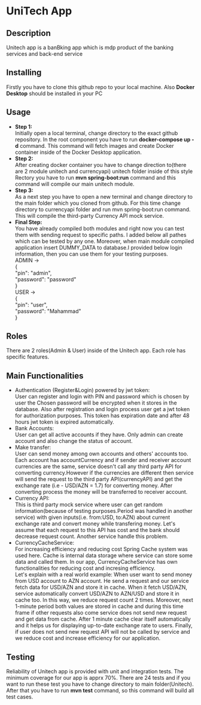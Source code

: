   <h1>UniTech App</h1>
    <h2>Description</h2>
    <p>
      Unitech app is a banBking app which is mdp product of the banking services
      and back-end service
    </p>
    <h2>Installing</h2>
    <p>Firstly you have to clone this github repo to your local machine. Also <b>Docker Desktop</b> should be installed in your PC</p>
    <h2>Usage</h2>
    <p>
        <ul>
            <li>
                <b>Step 1:</b> <br>
                Initially open a local terminal, change directory to the exact github repository. In the root component you have to run <b>docker-compose up -d</b>  command. This command will fetch images and create Docker container inside of the Docker Desktop application.
            </li>
            <li> <b>Step 2:</b> <br>            After creating docker container you have to change direction to(there are 2 module unitech and currencyapi) unitech folder inside of this style Rectory you have to run <b>mvn spring-boot:run</b>  command and this command will compile our main unitech module.
            </li>
            <li>
                <b>Step 3:</b> <br>
                As a next step you have to open a new terminal and change directory to the main folder which you cloned from github. For this time change directory to currencyapi folder and run mvn spring-boot:run command. This will compile the third-party Currency API mock service.
            </li>
           <li><b>Final Step:</b> <br>
                You have already compiled both modules and right now you can test them with sending request to specific paths. I added below all pathes which can be tested by any one.
                Moreover, when main module compiled application insert DUMMY_DATA to database.I provided below login information, then you can use them for your testing purposes.
                <br>ADMIN -> <br>
                {<br>
                    "pin": "admin",<br>
                    "password": "password" <br>
                } <br>
                USER -> <br>
                {
                    <br>
                    "pin": "user",<br>
                    "password": "Mahammad" <br>
                }
            </li>
        </ul>
    </p>
      <h2>Roles</h2>
    <p>There are 2 roles(Admin & User) inside of the Unitech app. Each role has specific features.</p>
    <h2>Main Functionalities</h2>
       <p>
        <ul>
            <li>Authentication (Register&Login) powered by jwt token: <br> User can register and login with  PIN and password which is chosen by user the Chosen password will be encrypted when it stores in the database. Also after registration and login process user get a jwt token for authorization purposes. This token has expiration date and after 48 hours jwt token is expired automatically.</li>
            <li>Bank Accounts: <br> User can get all active accounts if they have. Only admin can create account and also change the status of account.</li>
            <li>Make transfer: <br>User can send money among own  accounts and others' accounts too. Each account has accountCurrency and if sender and receiver account currencies are the same, service doesn't call any third party API for converting currency.However if the currencies are different then service will send the request to the third party API(currencyAPI) and get the exchange rate (i.e - USD/AZN = 1.7) for converting money.
            After converting process the money will be transferred to receiver account.
            </li>
          <li>
            Currency API: <br> This is third party mock service where user can get random information(because of testing purposes.Period was handled in another service) with given inputs(i.e. from:USD, to:AZN) about current exchange rate and convert money while transfering money. Let's assume that each request to this API has cost and the bank should decrease request count. Another service handle this problem.
          </li>
          <li>CurrencyCacheService: <br> 
              For increasing efficiency and reducing cost Spring Cache system was used here. Cache is internal data storage where service can store some data and called them. 
            In our app, CurrencyCacheService has own functionalities for reducing cost and incresing efficiency. <br>
            Let's explain with a real world example:
            When user want to send money from USD account to AZN account. He send a request and our service fetch data for USD/AZN and store it in cache. When it fetch USD/AZN, service automatically convert USD/AZN to AZN/USD and store it in cache too. 
            In this way, we reduce request count 2 times. Moreover, next 1-minute period both values are stored in cache and during this time frame if other requests also come service does not send new request and get data from cache.
            After 1 minute cache clear itself automatically and it helps us for displaying up-to-date exchange rate to users. Finally, if user does not send new request API will not be called by service and we reduce cost and increase efficiency for our application.
          </li>
        </ul>
    </p>
    <h2>Testing</h2>
    <p>
      Reliability of Unitech app is provided with unit and integration tests. The minimum coverage for our app is apprx 70%. There are 24 tests and if you want to run these test you have to change directory to main folder(Unitech). After that you have to run <b>mvn test</b> command, so this command will build all test cases. 
    </p>










    
